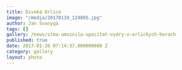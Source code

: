 ```yaml
---
title: Divoká Orlice
image: "/media/20170119_124805.jpg"
author: Jan Švanyga
tags: []
gallery: /news/zima-umoznila-spocitat-vydry-v-orlickych-horach
published: true
date: 2017-01-26 07:14:37.000000000 Z
category: gallery
layout: photo
---
```

